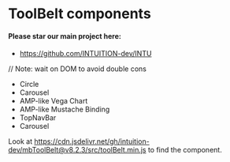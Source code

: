 
# ToolBelt components


#### Please star our main project here:
- https://github.com/INTUITION-dev/INTU


// Note: wait on DOM to avoid double cons

- Circle
- Carousel
- AMP-like Vega Chart 
- AMP-like Mustache Binding
- TopNavBar
- Carousel

Look at https://cdn.jsdelivr.net/gh/intuition-dev/mbToolBelt@v8.2.3/src/toolBelt.min.js to find the component.

